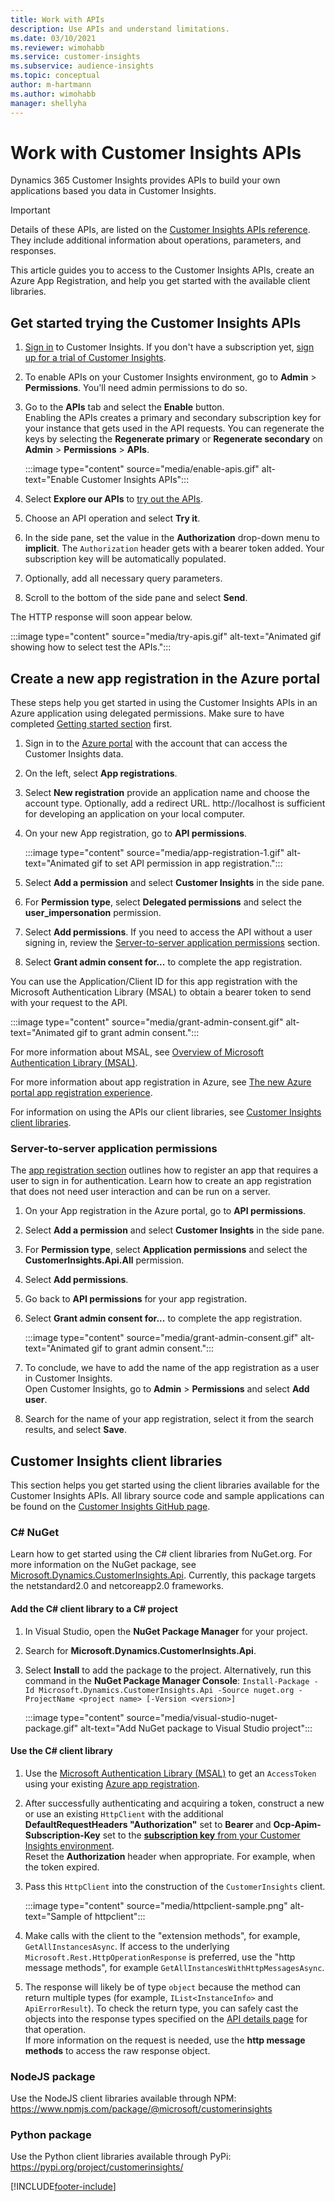 ```yaml
---
title: Work with APIs
description: Use APIs and understand limitations.
ms.date: 03/10/2021
ms.reviewer: wimohabb
ms.service: customer-insights
ms.subservice: audience-insights
ms.topic: conceptual
author: m-hartmann
ms.author: wimohabb
manager: shellyha
---
```


# Work with Customer Insights APIs

Dynamics 365 Customer Insights provides APIs to build your own applications based you data in Customer Insights.

> [!IMPORTANT]
> Details of these APIs, are listed on the [Customer Insights APIs reference](https://developer.ci.ai.dynamics.com/api-details#api=CustomerInsights). They include additional information about operations, parameters, and responses.

This article guides you to access to the Customer Insights APIs, create an Azure App Registration, and help you get started with the available client libraries.

## Get started trying the Customer Insights APIs

1. [Sign in](https://home.ci.ai.dynamics.com) to Customer Insights. If you don't have a subscription yet, [sign up for a trial of Customer Insights](https://aka.ms/tryci).

1. To enable APIs on your Customer Insights environment, go to **Admin** > **Permissions**. You'll need admin permissions to do so.

1. Go to the **APIs** tab and select the **Enable** button.    
   Enabling the APIs creates a primary and secondary subscription key for your instance that gets used in the API requests. You can regenerate the keys by selecting the **Regenerate primary** or **Regenerate secondary** on **Admin** > **Permissions** > **APIs**.

   :::image type="content" source="media/enable-apis.gif" alt-text="Enable Customer Insights APIs":::

1. Select **Explore our APIs** to [try out the APIs](https://developer.ci.ai.dynamics.com/api-details#api=CustomerInsights&operation=Get-all-instances).

1. Choose an API operation and select **Try it**.

1. In the side pane, set the value in the **Authorization** drop-down menu to **implicit**. The `Authorization` header gets with a bearer token added. Your subscription key will be automatically populated.
  
1. Optionally, add all necessary query parameters.

1. Scroll to the bottom of the side pane and select **Send**.

The HTTP response will soon appear below.


   :::image type="content" source="media/try-apis.gif" alt-text="Animated gif showing how to select test the APIs.":::

## Create a new app registration in the Azure portal

These steps help you get started in using the Customer Insights APIs in an Azure application using delegated permissions. Make sure to have completed [Getting started section](#get-started-trying-the-customer-insights-apis) first.

1. Sign in to the [Azure portal](https://portal.azure.com) with the account that can access the Customer Insights data.

1. On the left, select **App registrations**.

1. Select **New registration** provide an application name and choose the account type.
   Optionally, add a redirect URL. http://localhost is sufficient for developing an application on your local computer.

1. On your new App registration, go to **API permissions**.

   :::image type="content" source="media/app-registration-1.gif" alt-text="Animated gif to set API permission in app registration.":::

1. Select **Add a permission** and select **Customer Insights** in the side pane.

1. For **Permission type**, select **Delegated permissions** and select the **user_impersonation** permission.

1. Select **Add permissions**. If you need to access the API without a user signing in, review the [Server-to-server application permissions](#server-to-server-application-permissions) section.

1. Select **Grant admin consent for...** to complete the app registration.

You can use the Application/Client ID for this app registration with the Microsoft Authentication Library (MSAL) to obtain a bearer token to send with your request to the API.

:::image type="content" source="media/grant-admin-consent.gif" alt-text="Animated gif to grant admin consent.":::

For more information about MSAL, see [Overview of Microsoft Authentication Library (MSAL)](/azure/active-directory/develop/msal-overview).

For more information about app registration in Azure, see [The new Azure portal app registration experience](/azure/active-directory/develop/app-registration-portal-training-guide).

For information on using the APIs our client libraries, see [Customer Insights client libraries](#customer-insights-client-libraries).

### Server-to-server application permissions

The [app registration section](#create-a-new-app-registration-in-the-azure-portal) outlines how to register an app that requires a user to sign in for authentication. Learn how to create an app registration that does not need user interaction and can be run on a server.

1. On your App registration in the Azure portal, go to **API permissions**.

1. Select **Add a permission** and select **Customer Insights** in the side pane.

1. For **Permission type**, select **Application permissions** and select the **CustomerInsights.Api.All** permission.

1. Select **Add permissions**.

1. Go back to **API permissions** for your app registration.

1. Select **Grant admin consent for...** to complete the app registration.

   :::image type="content" source="media/grant-admin-consent.gif" alt-text="Animated gif to grant admin consent.":::

1. To conclude, we have to add the name of the app registration as a user in Customer Insights.    
   Open Customer Insights, go to **Admin** > **Permissions** and select **Add user**.

1. Search for the name of your app registration, select it from the search results, and select **Save**.

## Customer Insights client libraries

This section helps you get started using the client libraries available for the Customer Insights APIs. All library source code and sample applications can be found on the [Customer Insights GitHub page](https://github.com/microsoft/Dynamics365-CustomerInsights-Client-Libraries). 

### C# NuGet

Learn how to get started using the C# client libraries from NuGet.org. For more information on the NuGet package, see [Microsoft.Dynamics.CustomerInsights.Api](https://www.nuget.org/packages/Microsoft.Dynamics.CustomerInsights.Api/). Currently, this package targets the netstandard2.0 and netcoreapp2.0 frameworks.

#### Add the C# client library to a C# project

1. In Visual Studio, open the **NuGet Package Manager** for your project.

1. Search for **Microsoft.Dynamics.CustomerInsights.Api**.

1. Select **Install** to add the package to the project.
   Alternatively, run this command in the **NuGet Package Manager Console**: `Install-Package -Id Microsoft.Dynamics.CustomerInsights.Api -Source nuget.org -ProjectName <project name> [-Version <version>]`

   :::image type="content" source="media/visual-studio-nuget-package.gif" alt-text="Add NuGet package to Visual Studio project":::

#### Use the C# client library

1. Use the [Microsoft Authentication Library (MSAL)](/azure/active-directory/develop/msal-overview) to get an `AccessToken` using your existing [Azure app registration](#create-a-new-app-registration-in-the-azure-portal).

1. After successfully authenticating and acquiring a token, construct a new or use an existing `HttpClient` with the additional **DefaultRequestHeaders "Authorization"** set to **Bearer <access token>** and **Ocp-Apim-Subscription-Key** set to the [**subscription key** from your Customer Insights environment](#get-started-trying-the-customer-insights-apis).    
   Reset the **Authorization** header when appropriate. For example, when the token expired.

1. Pass this `HttpClient` into the construction of the `CustomerInsights` client.

   :::image type="content" source="media/httpclient-sample.png" alt-text="Sample of httpclient":::

1. Make calls with the client to the "extension methods", for example, `GetAllInstancesAsync`. If access to the underlying `Microsoft.Rest.HttpOperationResponse` is preferred, use the "http message methods", for example `GetAllInstancesWithHttpMessagesAsync`.

1. The response will likely be of type `object` because the method can return multiple types (for example, `IList<InstanceInfo>` and `ApiErrorResult`). To check the return type, you can safely cast the objects into the response types specified on the [API details page](https://developer.ci.ai.dynamics.com/api-details#api=CustomerInsights) for that operation.    
   If more information on the request is needed, use the **http message methods** to access the raw response object.

### NodeJS package

Use the NodeJS client libraries available through NPM: https://www.npmjs.com/package/@microsoft/customerinsights

### Python package

Use the Python client libraries available through PyPi: https://pypi.org/project/customerinsights/

[!INCLUDE[footer-include](../includes/footer-banner.md)]
